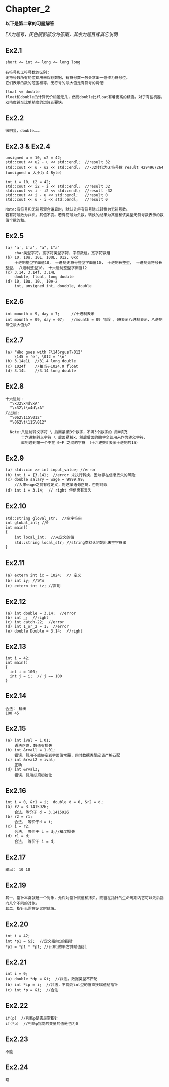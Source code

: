 # Chapter_2

**以下是第二章的习题解答**

*EX为题号，灰色阴影部分为答案，其余为题目或其它说明*

## Ex2.1
```
short <= int <= long <= long long

有符号和无符号数的区别：
无符号数所有的位都用来保存数据，有符号数一般会拿出一位作为符号位。
它们表示的数的范围相等，无符号的最大值是有符号的两倍

float <= double
float和double的计算代价相差无几，然而double比float有着更高的精度。对于有些机器，双精度甚至比单精度的运算还要快。
```

## Ex2.2
```
很明显，double。。。
```

## Ex2.3 & Ex2.4
```
unsigned u = 10, u2 = 42;
std::cout << u2 - u << std::endl;  //result 32
std::cout << u - u2 << std::endl;  //-32转化为无符号数 result 4294967264 (unsigned u 大小为 4 Byte)

int i = 10, i2 = 42;
std::cout << i2 - i << std::endl;  //result 32
std::cout << i - i2 << std::endl;  //result -32
std::cout << i - u << std::endl;   //result 0
std::cout << u - i << std::endl;   //result 0

Note:有符号和无符号混合运算时，默认先将有符号隐式转换为无符号数。
若有符号数为非负，其值不变。若有符号为负数，转换的结果为其值和该类型无符号数表示的数值个数的和。
```

## Ex2.5
```
(a) 'a', L'a', "a", L"a"
    char类型字符，宽字符类型字符，字符数组，宽字符数组
(b) 10, 10u, 10L, 10UL, 012, 0xc
    十进制整型字面值10， 十进制无符号整型字面值10， 十进制长整型， 十进制无符号长整型， 八进制整型10， 十六进制整型字面值12
(c) 3.14, 3.14f, 3.14L
    double, float, long double
(d) 10, 10u, 10., 10e-2
    int, unsigned int, douoble, double 
```

## Ex2.6
```
int mounth = 9, day = 7;     //十进制表示
int mounth = 09, day = 07;   //mounth = 09 错误 ，09表示八进制表示，八进制每位最大值为7
```

## Ex2.7
```
(a) "Who goes with F\145rgus?\012"
    \145 = 'e', \012 = '\n'
(b) 3.14e1L  //31.4 long double
(c) 1024f    //相当于1024.0 float
(d) 3.14L    //3.14 long double
```

## Ex2.8
```
十六进制：
  "\x32\x4d\xA"
  "\x32\t\x4d\xA"
八进制：
  "\062\115\012"
  "\062\t\115\012"
  
  Note:八进制转义字符 \ 后面紧接3个数字，不满3个数字的 用0填充
       十六进制转义字符 \ 后面紧接x，然后后面的数字全部用来作为转义字符，
       直到遇到第一个不在 0~F 之间的字符 （十六进制f表示十进制的15）
```

## Ex2.9
```
(a) std::cin >> int input_value; //error
(b) int i = {3.14};  //error 未执行转换，因为存在信息丢失的风险
(c) double salary = wage = 9999.99;  
    //入果wage之前有过定义，则这条语句正确，否则错误
(d) int i = 3.14;  // right 但信息有丢失
```

## Ex2.10
```
std::string gloval_str;  //空字符串
int global_int; //0
int main()
{
    int local_int;  //未定义的值
    std::string local_str; //string类默认初始化未空字符串
}
```

## Ex2.11
```
(a) extern int ix = 1024;  // 定义
(b) int iy; //定义
(c) extern int iz; //声明
```

## Ex2.12
```
(a) int double = 3.14;  //error
(b) int _;  //right
(c) int catch-22;  //error
(d) int 1_or_2 = 1;  //error
(e) double Double = 3.14;  //right
```

## Ex2.13
```
int i = 42;
int main()
{
  int i = 100;
  int j = i;  // j == 100
}
```

## Ex2.14
```
合法： 输出
100 45
```

## Ex2.15
```
(a) int ival = 1.01;
    语法正确，数值有损失
(b) int &rvall = 1.01;
    错误，引用不能绑定到字面值常量，同时数据类型应该严格匹配
(c) int &rval2 = ival;
    正确
(d) int &rval3;
    错误，引用必须初始化
```

## Ex2.16
```
int i = 0, &r1 = i;  double d = 0, &r2 = d;
(a) r2 = 3.1415926;
    合法，等价于 d = 3.1415926
(b) r2 = r1;
    合法， 等价于d = i;
(c) i = r2;
    合法， 等价于 i = d;//精度损失
(d) r1 = d;
    合法， 等价于 i = d;
```

## Ex2.17
```
输出： 10 10
```

## Ex2.19
```
其一，指针本身就是一个对象，允许对指针赋值和拷贝，而且在指针的生命周期内它可以先后指向几个不同的对象。
其二，指针无需在定义时赋值。
```

## Ex2.20
```
int i = 42;
int *p1 = &i;  //定义指向i的指针
*p1 = *p1 * *p1; //计算i的平方并赋值给i
```

## Ex2.21
```
int i = 0;
(a) double *dp = &i;  //非法，数据类型不匹配
(b) int *ip = i;  //非法，不能将int型的值直接赋值给指针
(c) int *p = &i;  //合法
```

## Ex2.22
```
if(p)  //判断p是否是空指针
if(*p)  //判断p指向的变量的值是否为0
```

## Ex2.23
```
不能
```

## Ex2.24
```
略
```
